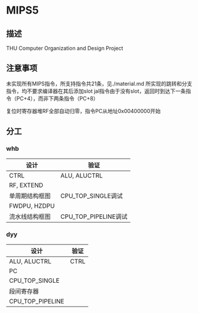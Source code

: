 # MIPS5

## 描述

THU Computer Organization and Design Project

## 注意事项

未实现所有MIPS指令，所支持指令共21条，见./material.md
所实现的跳转和分支指令，均不要求编译器在其后添加slot
jal指令由于没有slot，返回时到达下一条指令（PC+4），而非下两条指令（PC+8）

复位时寄存器堆RF全部自动归零，指令PC从地址0x00400000开始

## 分工

### whb

| 设计 | 验证 |
| ---- | ---- |
| CTRL | ALU, ALUCTRL |
| RF, EXTEND |
| 单周期结构框图 | CPU_TOP_SINGLE调试 |
| FWDPU, HZDPU |
| 流水线结构框图 | CPU_TOP_PIPELINE调试 |

### dyy

| 设计 | 验证 |
| ---- | ---- |
| ALU, ALUCTRL | CTRL |
| PC |
| CPU_TOP_SINGLE |
| 段间寄存器 |
| CPU_TOP_PIPELINE |
